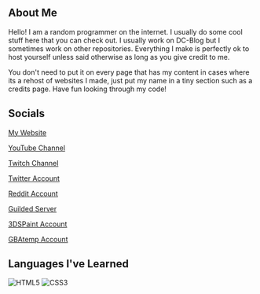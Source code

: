 ## About Me

Hello! I am a random programmer on the internet. I usually do some cool stuff here that you can check out. I usually work on DC-Blog but I sometimes work on other repositories. Everything I make is perfectly ok to host yourself unless said otherwise as long as you give credit to me.

You don't need to put it on every page that has my content in cases where its a rehost of websites I made, just put my name in a tiny section such as a credits page. Have fun looking through my code!

## Socials

[My Website](https://dc-blog.neocities.org)

[YouTube Channel](https://youtube.com/DigitalCheese)

[Twitch Channel](https://twitch.tv/digital_cheese)

[Twitter Account](https://twitter.com/DigitalCheeseYT)

[Reddit Account](https://reddit.com/u/Digital_CheeseYT)

[Guilded Server](https://guilded.gg/TDK)

[3DSPaint Account](https://3dspaint.com/member/?id=150961)

[GBAtemp Account](https://gbatemp.net/members/561266/)

## Languages I've Learned

![HTML5](https://user-images.githubusercontent.com/97138334/208735972-e58c2d7a-942f-4eac-aa53-66d248789c5f.png)
![CSS3](https://user-images.githubusercontent.com/97138334/208736007-c0e7d82b-d6ed-4094-beb4-5d351af0a346.png)

